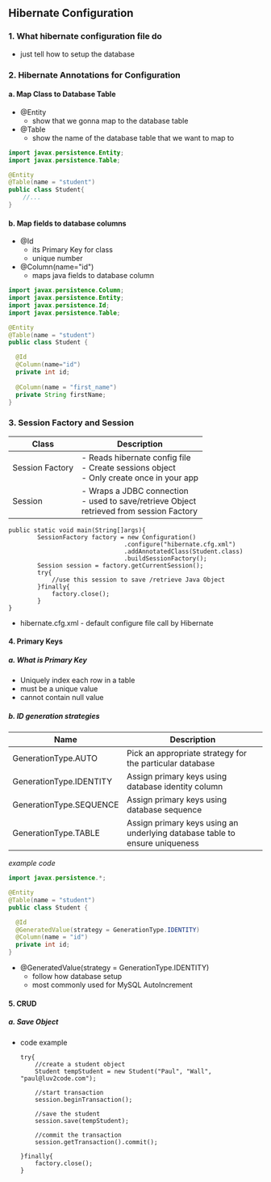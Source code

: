 ## Hibernate Configuration
### 1. What hibernate configuration file do
- just tell how to setup the database

### 2. Hibernate Annotations for Configuration
#### a.  Map Class to Database Table
- @Entity
  - show that we gonna map to the database table
- @Table
  - show the name of the database table that we want to map to

```java
import javax.persistence.Entity;
import javax.persistence.Table;

@Entity
@Table(name = "student")
public class Student{
    //...
}
```

#### b. Map fields to database columns
- @Id
  - its Primary Key for class
  - unique number
- @Column(name="id")
  - maps java fields to database column

```java
import javax.persistence.Column;
import javax.persistence.Entity;
import javax.persistence.Id;
import javax.persistence.Table;

@Entity
@Table(name = "student")
public class Student {

  @Id
  @Column(name="id")
  private int id;
  
  @Column(name = "first_name")
  private String firstName;
}
```

### 3. Session Factory and Session
|Class|Description|
|---|---|
|Session Factory|- Reads hibernate config file </br> - Create sessions object </br> - Only create once in your app|
|Session|- Wraps a JDBC connection <br> - used to save/retrieve Object <br> retrieved from session Factory|

```
public static void main(String[]args){
        SessionFactory factory = new Configuration()
                                .configure("hibernate.cfg.xml")
                                .addAnnotatedClass(Student.class)
                                .buildSessionFactory();
        Session session = factory.getCurrentSession();
        try{
            //use this session to save /retrieve Java Object
        }finally{
            factory.close();
        }
}
```
- hibernate.cfg.xml - default configure file call by Hibernate

#### 4. Primary Keys
##### a. What is Primary Key
- Uniquely index each row in a table
- must be a unique value
- cannot contain null value

##### b. ID generation strategies
|Name|Description|
|---|---|
|GenerationType.AUTO|Pick an appropriate strategy for the particular database|
|GenerationType.IDENTITY|Assign primary keys using database identity column|
|GenerationType.SEQUENCE|Assign primary keys using database sequence|
|GenerationType.TABLE|Assign primary keys using an underlying database table to ensure uniqueness|

*example code*

```java
import javax.persistence.*;

@Entity
@Table(name = "student")
public class Student {

  @Id
  @GeneratedValue(strategy = GenerationType.IDENTITY)
  @Column(name = "id")
  private int id;
}
```
- @GeneratedValue(strategy = GenerationType.IDENTITY) 
  - follow how database setup
  - most commonly used for MySQL AutoIncrement

#### 5. CRUD
##### a. Save Object
- code example
  ```
  try{
      //create a student object
      Student tempStudent = new Student("Paul", "Wall", "paul@luv2code.com");
      
      //start transaction
      session.beginTransaction();
      
      //save the student
      session.save(tempStudent);
      
      //commit the transaction
      session.getTransaction().commit();
      
  }finally{
      factory.close();
  }
  ```
